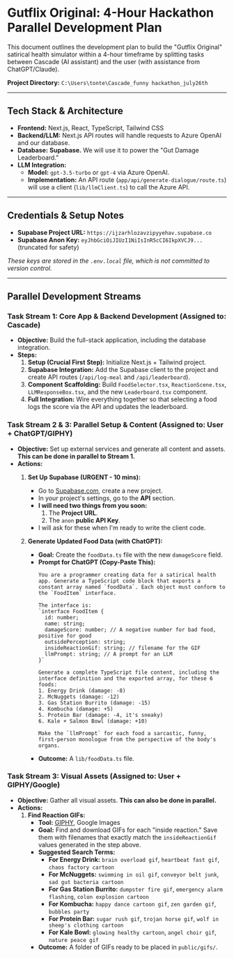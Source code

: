 # Gutflix Original: 4-Hour Hackathon Parallel Development Plan

This document outlines the development plan to build the "Gutflix Original" satirical health simulator within a 4-hour timeframe by splitting tasks between Cascade (AI assistant) and the user (with assistance from ChatGPT/Claude).

**Project Directory:** `C:\Users\tonte\Cascade_funny hackathon_july26th`

---

## Tech Stack & Architecture

*   **Frontend:** Next.js, React, TypeScript, Tailwind CSS
*   **Backend/LLM:** Next.js API routes will handle requests to Azure OpenAI and our database.
*   **Database:** **Supabase.** We will use it to power the "Gut Damage Leaderboard."
*   **LLM Integration:**
    *   **Model:** `gpt-3.5-turbo` or `gpt-4` via Azure OpenAI.
    *   **Implementation:** An API route (`app/api/generate-dialogue/route.ts`) will use a client (`lib/llmClient.ts`) to call the Azure API.

---

## Credentials & Setup Notes

*   **Supabase Project URL:** `https://ijzarhlozavzipyyehav.supabase.co`
*   **Supabase Anon Key:** `eyJhbGciOiJIUzI1NiIsInR5cCI6IkpXVCJ9...` (truncated for safety)

*These keys are stored in the `.env.local` file, which is not committed to version control.*

---

## Parallel Development Streams

### Task Stream 1: Core App & Backend Development (Assigned to: Cascade)

*   **Objective:** Build the full-stack application, including the database integration.
*   **Steps:**
    1.  **Setup (Crucial First Step):** Initialize Next.js + Tailwind project.
    2.  **Supabase Integration:** Add the Supabase client to the project and create API routes (`/api/log-meal` and `/api/leaderboard`).
    3.  **Component Scaffolding:** Build `FoodSelector.tsx`, `ReactionScene.tsx`, `LLMResponseBox.tsx`, and the new `Leaderboard.tsx` component.
    4.  **Full Integration:** Wire everything together so that selecting a food logs the score via the API and updates the leaderboard.

### Task Stream 2 & 3: Parallel Setup & Content (Assigned to: User + ChatGPT/GIPHY)

*   **Objective:** Set up external services and generate all content and assets. **This can be done in parallel to Stream 1.**
*   **Actions:**
    1.  **Set Up Supabase (URGENT - 10 mins):**
        *   Go to [Supabase.com](https://supabase.com), create a new project.
        *   In your project's settings, go to the **API** section.
        *   **I will need two things from you soon:**
            1.  The **Project URL**.
            2.  The `anon` **public API Key**.
        *   I will ask for these when I'm ready to write the client code.

    2.  **Generate Updated Food Data (with ChatGPT):**
        *   **Goal:** Create the `foodData.ts` file with the new `damageScore` field.
        *   **Prompt for ChatGPT (Copy-Paste This):**
            ```prompt
            You are a programmer creating data for a satirical health app. Generate a TypeScript code block that exports a constant array named `foodData`. Each object must conform to the `FoodItem` interface.

            The interface is:
            `interface FoodItem {
              id: number;
              name: string;
              damageScore: number; // A negative number for bad food, positive for good
              outsidePerception: string;
              insideReactionGif: string; // filename for the GIF
              llmPrompt: string; // A prompt for an LLM
            }`

            Generate a complete TypeScript file content, including the interface definition and the exported array, for these 6 foods:
            1. Energy Drink (damage: -8)
            2. McNuggets (damage: -12)
            3. Gas Station Burrito (damage: -15)
            4. Kombucha (damage: +5)
            5. Protein Bar (damage: -4, it's sneaky)
            6. Kale + Salmon Bowl (damage: +10)

            Make the `llmPrompt` for each food a sarcastic, funny, first-person monologue from the perspective of the body's organs.
            ```
        *   **Outcome:** A `lib/foodData.ts` file.

### Task Stream 3: Visual Assets (Assigned to: User + GIPHY/Google)

*   **Objective:** Gather all visual assets. **This can also be done in parallel.**
*   **Actions:**
    1.  **Find Reaction GIFs:**
        *   **Tool:** [GIPHY](https://giphy.com), Google Images
        *   **Goal:** Find and download GIFs for each "inside reaction." Save them with filenames that exactly match the `insideReactionGif` values generated in the step above.
        *   **Suggested Search Terms:**
            *   **For Energy Drink:** `brain overload gif`, `heartbeat fast gif`, `chaos factory cartoon`
            *   **For McNuggets:** `swimming in oil gif`, `conveyor belt junk`, `sad gut bacteria cartoon`
            *   **For Gas Station Burrito:** `dumpster fire gif`, `emergency alarm flashing`, `colon explosion cartoon`
            *   **For Kombucha:** `happy dance cartoon gif`, `zen garden gif`, `bubbles party`
            *   **For Protein Bar:** `sugar rush gif`, `trojan horse gif`, `wolf in sheep's clothing cartoon`
            *   **For Kale Bowl:** `glowing healthy cartoon`, `angel choir gif`, `nature peace gif`
        *   **Outcome:** A folder of GIFs ready to be placed in `public/gifs/`.
